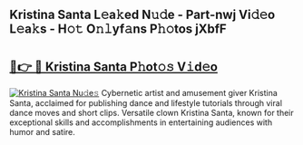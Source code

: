 ## Kristina Santa L𝚎a𝚔ed N𝚞𝚍e - Part-nwj Vi𝚍𝚎o L𝚎a𝚔s - H𝚘𝚝 O𝚗𝚕yf𝚊ns P𝚑𝚘tos jXbfF

# <h2><a href="http://kf3dlwf.oniu.top/?m=Kristina+Santa">🔗👉 🔴 Kristina Santa P𝚑ot𝚘𝚜 V𝚒d𝚎o</a></h2>

[![Kristina Santa Nu𝚍e𝚜](https://i.imgur.com/0qMVB7G.gif)](http://kf3dlwf.oniu.top/?m=Kristina+Santa)
Cybernetic artist and amusement giver Kristina Santa, acclaimed for publishing dance and lifestyle tutorials through viral dance moves and short clips. Versatile clown Kristina Santa, known for their exceptional skills and accomplishments in entertaining audiences with humor and satire.  
